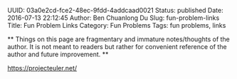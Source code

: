 UUID: 03a0e2cd-fce2-48ec-9fdd-4addcaad0021
Status: published
Date: 2016-07-13 22:12:45
Author: Ben Chuanlong Du
Slug: fun-problem-links
Title: Fun Problem Links
Category: Fun Problems
Tags: fun problems, links

**
Things on this page are
fragmentary and immature notes/thoughts of the author.
It is not meant to readers
but rather for convenient reference of the author and future improvement.
**

https://projecteuler.net/

